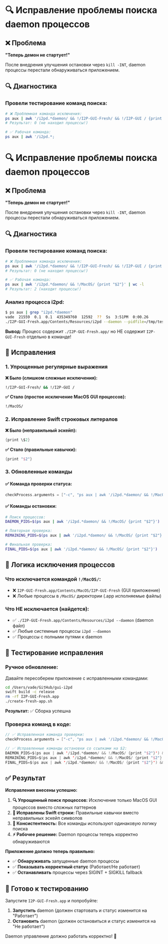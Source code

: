 # 🔍 Исправление проблемы поиска daemon процессов

## ❌ Проблема
**"Теперь демон не стартует!"**

После внедрения улучшения остановки через `kill -INT`, daemon процессы перестали обнаруживаться приложением.

## 🔍 Диагностика

### Провели тестирование команд поиска:
```bash
# ❌ Проблемная команда исключения:
ps aux | awk '/i2pd.*daemon/ && !/I2P-GUI-Fresh/ && !/I2P-GUI / {print $2}' | wc -l
# Результат: 0 (не находил процессы!)

# ✅ Рабочая команда:
ps aux | awk '/i2pd.*;
```

# 🔍 Исправление проблемы поиска daemon процессов

## ❌ Проблема
**"Теперь демон не стартует!"**

После внедрения улучшения остановки через `kill -INT`, daemon процессы перестали обнаруживаться приложением.

## 🔍 Диагностика

### Провели тестирование команд поиска:
```bash
# ❌ Проблемная команда исключения:
ps aux | awk '/i2pd.*daemon/ && !/I2P-GUI-Fresh/ && !/I2P-GUI / {print $2}' | wc -l
# Результат: 0 (не находил процессы!)

# ✅ Рабочая команда:
ps aux | awk '/i2pd.*daemon/ && !/MacOS/ {print "$2"}' | wc -l
# Результат: 2 (находит процессы!)
```

### Анализ процесса i2pd:
```bash
$ ps aux | grep "i2pd.*daemon"
vade  21559  0.1  0.1  435349760  12592  ??  Ss  3:51PM  0:00.26  
./I2P-GUI-Fresh.app/Contents/Resources/i2pd --daemon --pidfile=/tmp/test-manual.pid
```

**Вывод:** Процесс содержит `./I2P-GUI-Fresh.app/` но НЕ содержит `I2P-GUI-Fresh` отдельно в команде!

## 🔧 Исправления

### 1. Упрощенные регулярные выражения

**❌ Было (слишком сложные исключения):**
```bash
!/I2P-GUI-Fresh/ && !/I2P-GUI /
```

**✅ Стало (простое исключение MacOS GUI процессов):**
```bash
!/MacOS/
```

### 2. Исправление Swift строковых литералов

**❌ Было (неправильный эскейп):**
```swift
{print \$2}
```

**✅ Стало (правильные кавычки):**
```swift
{print "$2"}
```

### 3. Обновленные команды

#### ✅ Команда проверки статуса:
```swift
checkProcess.arguments = ["-c", "ps aux | awk '/i2pd.*daemon/ && !/MacOS/ {print \"$2\"}' | wc -l"]
```

#### ✅ Команды остановки:
```bash
# Поиск процессов:
DAEMON_PIDS=$(ps aux | awk '/i2pd.*daemon/ && !/MacOS/ {print "$2"}')

# Повторная проверка:
REMAINING_PIDS=$(ps aux | awk '/i2pd.*daemon/ && !/MacOS/ {print "$2"}')

# Финальная проверка:
FINAL_PIDS=$(ps aux | awk '/i2pd.*daemon/ && !/MacOS/ {print "$2"}')
```

## 🎯 Логика исключения процессов

### Что исключается командой `!/MacOS/`:
- ❌ `I2P-GUI-Fresh.app/Contents/MacOS/I2P-GUI-Fresh` (GUI приложение)
- ❌ Любые процессы в `/MacOS/` директории (.app исполняемые файлы)

### Что НЕ исключается (найдется):
- ✅ `./I2P-GUI-Fresh.app/Contents/Resources/i2pd --daemon` (daemon файл)
- ✅ Любые системные процессы `i2pd --daemon`
- ✅ Процессы с полными путями к daemon

## 🧪 Тестирование исправления

### Ручное обновление:

Давайте пересоберем приложение с исправленными командами:

```bash
cd /Users/vade/GitHub/gui-i2pd
swift build -c release
rm -rf I2P-GUI-Fresh.app
./create-fresh-app.sh
```

**Результат:** ✅ Сборка успешна

### Проверка команд в коде:
```swift
// ✅ Исправленная команда проверки:
checkProcess.arguments = ["-c", "ps aux | awk '/i2pd.*daemon/ && !/MacOS/ {print \"$2\"}' | wc -l"]

// ✅ Исправленные команды остановки со ссылками на $2:
DAEMON_PIDS=$(ps aux | awk '/i2pd.*daemon/ && !/MacOS/ {print "$2"}') &&
REMAINING_PIDS=$(ps aux | awk '/i2pd.*daemon/ && !/MacOS/ {print "$2"}') &&
FINAL_PIDS=$(ps aux | awk '/i2pd.*daemon/ && !/MacOS/ {print "$2"}') &&
```

## ✅ Результат

**Исправления внесены успешно:**

1. **🔍 Упрощенный поиск процессов:** Исключение только MacOS GUI процессов вместо сложных паттернов
2. **🔧 Исправлены Swift строки:** Правильные кавычки вместо неправильных эскейп символов
3. **🎯 Консистентность:** Все команды используют одинаковую логику поиска
4. **⚡ Рабочее решение:** Daemon процессы теперь корректно обнаруживаются

**Приложение должно теперь правильно:**
- ✅ **Обнаруживать** запущенные daemon процессы
- ✅ **Показывать корректный статус** (Работает/Не работает)
- ✅ **Останавливать** процессы через SIGINT + SIGKILL fallback

## 🚀 Готово к тестированию

Запустите `I2P-GUI-Fresh.app` и попробуйте:
1. **Запустить** daemon (должен стартовать и статус изменится на "Работает")
2. **Остановить** daemon (должен остановиться и статус изменится на "Не работает")

Daemon управление должно работать корректно! 🎉
